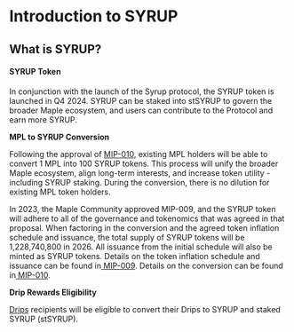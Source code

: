 # Introduction to SYRUP

## What is SYRUP?

#### SYRUP Token <a href="#syrup-token" id="syrup-token"></a>

In conjunction with the launch of the Syrup protocol, the SYRUP token is launched in Q4 2024. SYRUP can be staked into stSYRUP to govern the broader Maple ecosystem, and users can contribute to the Protocol and earn more SYRUP.

**MPL to SYRUP Conversion**

Following the approval of [MIP-010](https://maple.finance/news/syrup-token-launch-staking-and-conversion-of-mpl-to-syrup), existing MPL holders will be able to convert 1 MPL into 100 SYRUP tokens. This process will unify the broader Maple ecosystem, align long-term interests, and increase token utility - including SYRUP staking. During the conversion, there is no dilution for existing MPL token holders.

In 2023, the Maple Community approved MIP-009, and the SYRUP token will adhere to all of the governance and tokenomics that was agreed in that proposal. When factoring in the conversion and the agreed token inflation schedule and issuance, the total supply of SYRUP tokens will be 1,228,740,800 in 2026. All issuance from the initial schedule will also be minted as SYRUP tokens. Details on the token inflation schedule and issuance can be found in[ MIP-009](https://community.maple.finance/t/mip-009-upgrade-mpl-token-design/300). Details on the conversion can be found in[ MIP-010](https://community.maple.finance/t/mip-010-syrup-token-launch-and-mpl-syrup-conversion/334).

**Drip Rewards Eligibility**

[Drips](https://syrup.gitbook.io/syrup/about-syrup/drips-program) recipients will be eligible to convert their Drips to SYRUP and staked SYRUP (stSYRUP).
